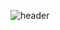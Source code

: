 ![header](https://capsule-render.vercel.app/api?type=wave&color=auto&height=300&section=header&text=welcome&fontSize=90&desc=risforest%20github&descAlign=60)
